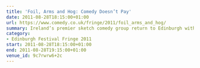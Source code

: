 ```yaml
---
title: 'Foil, Arms and Hog: Comedy Doesn’t Pay'
date: 2011-08-28T18:15:00+01:00
url: https://www.comedy.co.uk/fringe/2011/foil_arms_and_hog/
summary: Ireland’s premier sketch comedy group return to Edinburgh with their finest show to date.
category:
- Edinburgh Festival Fringe 2011
start: 2011-08-28T18:15:00+01:00
end: 2011-08-28T19:15:00+01:00
venue_id: 9c7rwrw6+2c
---
```

